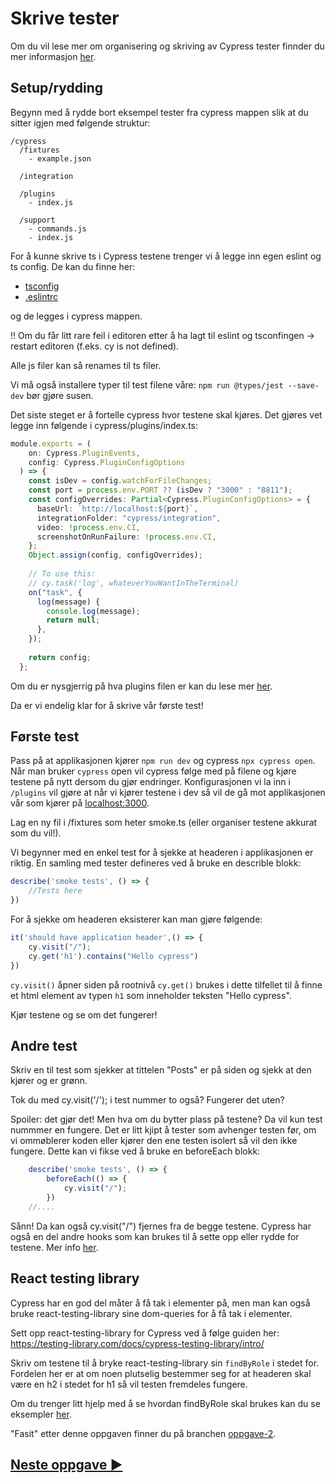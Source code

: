 # Skrive tester

Om du vil lese mer om organisering og skriving av Cypress tester finnder du mer informasjon [her](https://docs.cypress.io/guides/core-concepts/writing-and-organizing-tests#What-you-ll-learn). 


## Setup/rydding 
Begynn med å rydde bort eksempel tester fra cypress mappen slik at du sitter igjen med følgende struktur: 

```
/cypress
  /fixtures
    - example.json

  /integration

  /plugins
    - index.js

  /support
    - commands.js
    - index.js
```

For å kunne skrive ts i Cypress testene trenger vi å legge inn egen eslint og ts config. De kan du finne her: 
- [tsconfig](https://github.com/GryNagel/cypress-workshop/blob/oppgave-2/cypress/tsconfig.json) 
- [.eslintrc](https://github.com/GryNagel/cypress-workshop/blob/oppgave-2/cypress/.eslintrc) 

og de legges i cypress mappen. 

‼️ Om du får litt rare feil i editoren etter å ha lagt til eslint og tsconfingen -> restart editoren (f.eks. cy is not defined). 

Alle js filer kan så renames til ts filer. 

Vi må også installere typer til test filene våre: `npm run @types/jest --save-dev` bør gjøre susen.

Det siste steget er å fortelle cypress hvor testene skal kjøres. Det gjøres vet legge inn følgende i cypress/plugins/index.ts:

```ts
module.exports = (
    on: Cypress.PluginEvents,
    config: Cypress.PluginConfigOptions
  ) => {
    const isDev = config.watchForFileChanges;
    const port = process.env.PORT ?? (isDev ? "3000" : "8811");
    const configOverrides: Partial<Cypress.PluginConfigOptions> = {
      baseUrl: `http://localhost:${port}`,
      integrationFolder: "cypress/integration",
      video: !process.env.CI,
      screenshotOnRunFailure: !process.env.CI,
    };
    Object.assign(config, configOverrides);
  
    // To use this:
    // cy.task('log', whateverYouWantInTheTerminal)
    on("task", {
      log(message) {
        console.log(message);
        return null;
      },
    });
  
    return config;
  };
```

Om du er nysgjerrig på hva plugins filen er kan du lese mer [her](https://docs.cypress.io/guides/core-concepts/writing-and-organizing-tests#Plugins-file).

Da er vi endelig klar for å skrive vår første test!

## Første test
Pass på at applikasjonen kjører `npm run dev` og cypress `npx cypress open`. Når man bruker `cypress` open vil cypress følge med på filene og kjøre testene på nytt dersom du gjør endringer. Konfigurasjonen vi la inn i `/plugins` vil gjøre at når vi kjører testene i dev så vil de gå mot applikasjonen vår som kjører på [localhost:3000](localhost:3000). 

Lag en ny fil i /fixtures som heter smoke.ts (eller organiser testene akkurat som du vil!). 

Vi begynner med en enkel test for å sjekke at headeren i applikasjonen er riktig. En samling med tester defineres ved å bruke en describle blokk: 

```ts
describe('smoke tests', () => {
    //Tests here
})
```

For å sjekke om headeren eksisterer kan man gjøre følgende: 

```ts
it('should have application header',() => {
    cy.visit("/");
    cy.get('h1').contains("Hello cypress")
})
```

`cy.visit()` åpner siden på rootnivå
`cy.get()` brukes i dette tilfellet til å finne et html element av typen `h1` som inneholder teksten "Hello cypress". 

Kjør testene og se om det fungerer!

## Andre test
Skriv en til test som sjekker at tittelen "Posts" er på siden og sjekk at den kjører og er grønn. 

Tok du med cy.visit('/'); i test nummer to også? Fungerer det uten? 

Spoiler: det gjør det! Men hva om du bytter plass på testene? Da vil kun test nummmer en fungere. Det er litt kjipt å tester som avhenger testen før, om vi ommøblerer koden eller kjører den ene testen isolert så vil den ikke fungere. Dette kan vi fikse ved å bruke en beforeEach blokk: 

```ts
    describe('smoke tests', () => { 
        beforeEach(() => {
            cy.visit("/");
        })
    //....
```

Sånn! Da kan også cy.visit("/") fjernes fra de begge testene. Cypress har også en del andre hooks som kan brukes til å sette opp eller rydde for testene. Mer info [her](https://docs.cypress.io/guides/core-concepts/writing-and-organizing-tests#Hooks).

## React testing library
Cypress har en god del måter å få tak i elementer på, men man kan også bruke react-testing-library sine dom-queries for å få tak i elementer. 

Sett opp react-testing-library for Cypress ved å følge guiden her: https://testing-library.com/docs/cypress-testing-library/intro/

Skriv om testene til å bryke react-testing-library sin `findByRole` i stedet for. Fordelen her er at om noen plutselig bestemmer seg for at headeren skal være en h2 i stedet for h1 så vil testen fremdeles fungere. 

Om du trenger litt hjelp med å se hvordan findByRole skal brukes kan du se eksempler [her](https://testing-library.com/docs/cypress-testing-library/intro/#examples).

"Fasit" etter denne oppgaven finner du på branchen [oppgave-2](https://github.com/GryNagel/cypress-workshop/tree/oppgave-2). 

## [Neste oppgave ▶️](oppgave3.md)